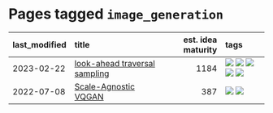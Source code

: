 # Pages tagged `image_generation`

|last_modified|title|est. idea maturity|tags
|:---|:---|---:|:---|
|2023-02-22|[look-ahead traversal sampling](../look-ahead-traversal-sampling.md)|1184|[![](https://img.shields.io/badge/tag-MCMC-abf295)](../tags/MCMC.md) [![](https://img.shields.io/badge/tag-animation-f14da)](../tags/animation.md) [![](https://img.shields.io/badge/tag-control-97a75e)](../tags/control.md) [![](https://img.shields.io/badge/tag-experimental-997e5)](../tags/experimental.md) [![](https://img.shields.io/badge/tag-image_generation-82d6e)](../tags/image_generation.md)|
|2022-07-08|[Scale-Agnostic VQGAN](../scale-agnostic_VQGAN.md)|387|[![](https://img.shields.io/badge/tag-experimental-997e5)](../tags/experimental.md) [![](https://img.shields.io/badge/tag-image_generation-82d6e)](../tags/image_generation.md)|